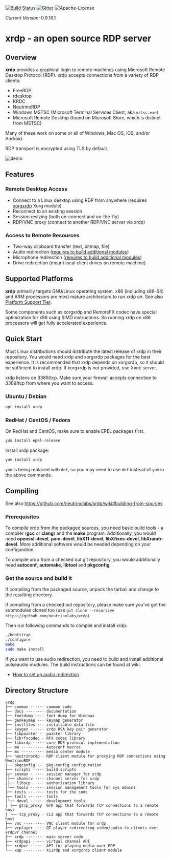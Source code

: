 [![Build Status](https://github.com/neutrinolabs/xrdp/actions/workflows/build.yml/badge.svg)](https://github.com/neutrinolabs/xrdp/actions)
[![Gitter](https://badges.gitter.im/Join%20Chat.svg)](https://gitter.im/neutrinolabs/xrdp-questions)
![Apache-License](https://img.shields.io/badge/License-Apache%202.0-blue.svg)

*Current Version:* 0.9.18.1

# xrdp - an open source RDP server

## Overview

**xrdp** provides a graphical login to remote machines using Microsoft
Remote Desktop Protocol (RDP). xrdp accepts connections from a variety of RDP clients:
  * FreeRDP
  * rdesktop
  * KRDC
  * NeutrinoRDP
  * Windows MSTSC (Microsoft Terminal Services Client, aka `mstsc.exe`)
  * Microsoft Remote Desktop (found on Microsoft Store, which is distinct from MSTSC)

Many of these work on some or all of Windows, Mac OS, iOS, and/or Android.

RDP transport is encrypted using TLS by default.

![demo](https://github.com/neutrinolabs/xrdp/raw/gh-pages/xrdp_demo.gif)

## Features

### Remote Desktop Access

 * Connect to a Linux desktop using RDP from anywhere (requires
   [xorgxrdp](https://github.com/neutrinolabs/xorgxrdp) Xorg module)
 * Reconnect to an existing session
 * Session resizing (both on-connect and on-the-fly)
 * RDP/VNC proxy (connect to another RDP/VNC server via xrdp)

### Access to Remote Resources
 * Two-way clipboard transfer (text, bitmap, file)
 * Audio redirection ([requires to build additional modules](https://github.com/neutrinolabs/xrdp/wiki/How-to-set-up-audio-redirection))
 * Microphone redirection ([requires to build additional modules](https://github.com/neutrinolabs/xrdp/wiki/How-to-set-up-audio-redirection))
 * Drive redirection (mount local client drives on remote machine)

## Supported Platforms

**xrdp** primarily targets GNU/Linux operating system. x86 (including x86-64)
and ARM processors are most mature architecture to run xrdp on.
See also [Platform Support Tier](https://github.com/neutrinolabs/xrdp/wiki/Platform-Support-Tier).

Some components such as xorgxrdp and RemoteFX codec have special optimization
for x86 using SIMD instructions. So running xrdp on x86 processors will get
fully accelerated experience.

## Quick Start

Most Linux distributions should distribute the latest release of xrdp in their
repository. You would need xrdp and xorgxrdp packages for the best
experience. It is recommended that xrdp depends on xorgxrdp, so it should
be sufficient to install xrdp. If xorgxrdp is not provided, use Xvnc
server.

xrdp listens on 3389/tcp. Make sure your firewall accepts connection to
3389/tcp from where you want to access.

### Ubuntu / Debian
```bash
apt install xrdp
```

### RedHat / CentOS / Fedora

On RedHat and CentOS, make sure to enable EPEL packages first.

```bash
yum install epel-release
```

Install xrdp package.

```bash
yum install xrdp
```

`yum` is being replaced with `dnf`, so you may need to use `dnf` instead
of `yum` in the above commands.

## Compiling

See also https://github.com/neutrinolabs/xrdp/wiki#building-from-sources

### Prerequisites

To compile xrdp from the packaged sources, you need basic build tools - a
compiler (**gcc** or **clang**) and the **make** program.  Additionally,
you would need **openssl-devel**, **pam-devel**, **libX11-devel**,
**libXfixes-devel**, **libXrandr-devel**. More additional software would
be needed depending on your configuration.

To compile xrdp from a checked out git repository, you would additionally
need **autoconf**, **automake**, **libtool** and **pkgconfig**.

### Get the source and build it

If compiling from the packaged source, unpack the tarball and change to the
resulting directory.

If compiling from a checked out repository, please make sure you've got the submodules
cloned too (use `git clone --recursive https://github.com/neutrinolabs/xrdp`)

Then run following commands to compile and install xrdp:
```bash
./bootstrap
./configure
make
sudo make install
```

If you want to use audio redirection, you need to build and install additional
pulseaudio modules. The build instructions can be found at wiki.

* [How to set up audio redirection](https://github.com/neutrinolabs/xrdp/wiki/How-to-set-up-audio-redirection)

## Directory Structure

```
xrdp
├── common ······ common code
├── docs ········ documentation
├── fontdump ···· font dump for Windows
├── genkeymap ··· keymap generator
├── instfiles ··· installable data file
├── keygen ······ xrdp RSA key pair generator
├── libpainter ·· painter library
├── librfxcodec · RFX codec library
├── libxrdp ····· core RDP protocol implementation
├── m4 ·········· Autoconf macros
├── mc ·········· media center module
├── neutrinordp · RDP client module for proxying RDP connections using NeutrinoRDP
├── pkgconfig ··· pkg-config configuration
├── scripts ····· build scripts
├┬─ sesman ······ session manager for xrdp
|├── chansrv ···· channel server for xrdp
|├── libscp ····· authorization library
|└── tools ······ session management tools for sys admins
├── tests ······· tests for the code
├┬─ tools ······· tools
|└┬─ devel ······ development tools
| ├── gtcp_proxy  GTK app that forwards TCP connections to a remote host
| └── tcp_proxy · CLI app that forwards TCP connections to a remote host
├── vnc ········· VNC client module for xrdp
├── vrplayer ···· QT player redirecting video/audio to clients over xrdpvr channel
├── xrdp ········ main server code
├── xrdpapi ····· virtual channel API
├── xrdpvr ······ API for playing media over RDP
└── xup ········· X11rdp and xorgxrdp client module
```
